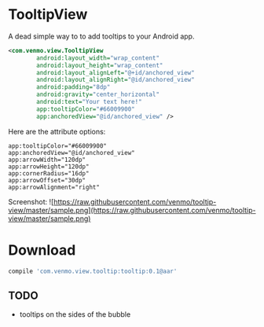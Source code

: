 # TooltipView

A dead simple way to to add tooltips to your Android app.

```xml
<com.venmo.view.TooltipView
        android:layout_width="wrap_content"
        android:layout_height="wrap_content"
        android:layout_alignLeft="@+id/anchored_view"
        android:layout_alignRight="@id/anchored_view"
        android:padding="8dp"
        android:gravity="center_horizontal"
        android:text="Your text here!"
        app:tooltipColor="#66009900"
        app:anchoredView="@id/anchored_view" />
```

Here are the attribute options:
```
app:tooltipColor="#66009900"
app:anchoredView="@id/anchored_view"
app:arrowWidth="120dp"
app:arrowHeight="120dp"
app:cornerRadius="16dp"
app:arrowOffset="30dp"
app:arrowAlignment="right"
```

Screenshot:
![https://raw.githubusercontent.com/venmo/tooltip-view/master/sample.png](https://raw.githubusercontent.com/venmo/tooltip-view/master/sample.png)

# Download
```groovy
compile 'com.venmo.view.tooltip:tooltip:0.1@aar'
```

## TODO
 - tooltips on the sides of the bubble
